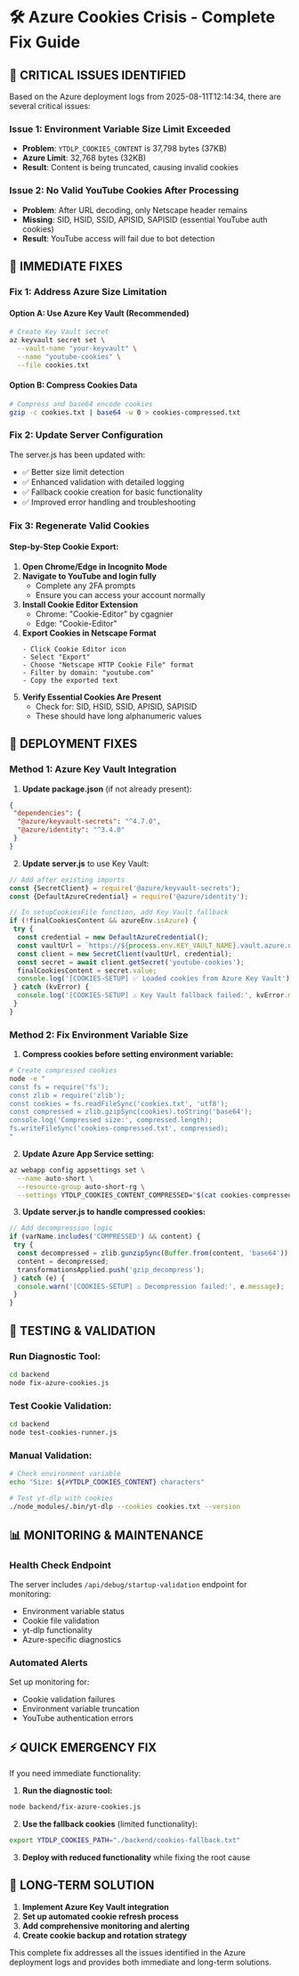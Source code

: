 # 🛠️ Azure Cookies Crisis - Complete Fix Guide

## **🚨 CRITICAL ISSUES IDENTIFIED**

Based on the Azure deployment logs from 2025-08-11T12:14:34, there are several critical issues:

### **Issue 1: Environment Variable Size Limit Exceeded**

- **Problem**: `YTDLP_COOKIES_CONTENT` is 37,798 bytes (37KB)
- **Azure Limit**: 32,768 bytes (32KB)
- **Result**: Content is being truncated, causing invalid cookies

### **Issue 2: No Valid YouTube Cookies After Processing**

- **Problem**: After URL decoding, only Netscape header remains
- **Missing**: SID, HSID, SSID, APISID, SAPISID (essential YouTube auth cookies)
- **Result**: YouTube access will fail due to bot detection

## **🔧 IMMEDIATE FIXES**

### **Fix 1: Address Azure Size Limitation**

#### **Option A: Use Azure Key Vault (Recommended)**

```bash
# Create Key Vault secret
az keyvault secret set \
  --vault-name "your-keyvault" \
  --name "youtube-cookies" \
  --file cookies.txt
```

#### **Option B: Compress Cookies Data**

```bash
# Compress and base64 encode cookies
gzip -c cookies.txt | base64 -w 0 > cookies-compressed.txt
```

### **Fix 2: Update Server Configuration**

The server.js has been updated with:

- ✅ Better size limit detection
- ✅ Enhanced validation with detailed logging
- ✅ Fallback cookie creation for basic functionality
- ✅ Improved error handling and troubleshooting

### **Fix 3: Regenerate Valid Cookies**

#### **Step-by-Step Cookie Export:**

1. **Open Chrome/Edge in Incognito Mode**
2. **Navigate to YouTube and login fully**
   - Complete any 2FA prompts
   - Ensure you can access your account normally
3. **Install Cookie Editor Extension**
   - Chrome: "Cookie-Editor" by cgagnier
   - Edge: "Cookie-Editor"
4. **Export Cookies in Netscape Format**
   ```
   - Click Cookie Editor icon
   - Select "Export"
   - Choose "Netscape HTTP Cookie File" format
   - Filter by domain: "youtube.com"
   - Copy the exported text
   ```
5. **Verify Essential Cookies Are Present**
   - Check for: SID, HSID, SSID, APISID, SAPISID
   - These should have long alphanumeric values

## **🚀 DEPLOYMENT FIXES**

### **Method 1: Azure Key Vault Integration**

1. **Update package.json** (if not already present):

```json
{
 "dependencies": {
  "@azure/keyvault-secrets": "^4.7.0",
  "@azure/identity": "^3.4.0"
 }
}
```

2. **Update server.js** to use Key Vault:

```javascript
// Add after existing imports
const {SecretClient} = require('@azure/keyvault-secrets');
const {DefaultAzureCredential} = require('@azure/identity');

// In setupCookiesFile function, add Key Vault fallback
if (!finalCookiesContent && azureEnv.isAzure) {
 try {
  const credential = new DefaultAzureCredential();
  const vaultUrl = `https://${process.env.KEY_VAULT_NAME}.vault.azure.net`;
  const client = new SecretClient(vaultUrl, credential);
  const secret = await client.getSecret('youtube-cookies');
  finalCookiesContent = secret.value;
  console.log('[COOKIES-SETUP] ✅ Loaded cookies from Azure Key Vault');
 } catch (kvError) {
  console.log('[COOKIES-SETUP] ⚠️ Key Vault fallback failed:', kvError.message);
 }
}
```

### **Method 2: Fix Environment Variable Size**

1. **Compress cookies before setting environment variable:**

```bash
# Create compressed cookies
node -e "
const fs = require('fs');
const zlib = require('zlib');
const cookies = fs.readFileSync('cookies.txt', 'utf8');
const compressed = zlib.gzipSync(cookies).toString('base64');
console.log('Compressed size:', compressed.length);
fs.writeFileSync('cookies-compressed.txt', compressed);
"
```

2. **Update Azure App Service setting:**

```bash
az webapp config appsettings set \
  --name auto-short \
  --resource-group auto-short-rg \
  --settings YTDLP_COOKIES_CONTENT_COMPRESSED="$(cat cookies-compressed.txt)"
```

3. **Update server.js to handle compressed cookies:**

```javascript
// Add decompression logic
if (varName.includes('COMPRESSED') && content) {
 try {
  const decompressed = zlib.gunzipSync(Buffer.from(content, 'base64')).toString('utf8');
  content = decompressed;
  transformationsApplied.push('gzip_decompress');
 } catch (e) {
  console.warn('[COOKIES-SETUP] ⚠️ Decompression failed:', e.message);
 }
}
```

## **🧪 TESTING & VALIDATION**

### **Run Diagnostic Tool:**

```bash
cd backend
node fix-azure-cookies.js
```

### **Test Cookie Validation:**

```bash
cd backend
node test-cookies-runner.js
```

### **Manual Validation:**

```bash
# Check environment variable
echo "Size: ${#YTDLP_COOKIES_CONTENT} characters"

# Test yt-dlp with cookies
./node_modules/.bin/yt-dlp --cookies cookies.txt --version
```

## **📊 MONITORING & MAINTENANCE**

### **Health Check Endpoint**

The server includes `/api/debug/startup-validation` endpoint for monitoring:

- Environment variable status
- Cookie file validation
- yt-dlp functionality
- Azure-specific diagnostics

### **Automated Alerts**

Set up monitoring for:

- Cookie validation failures
- Environment variable truncation
- YouTube authentication errors

## **⚡ QUICK EMERGENCY FIX**

If you need immediate functionality:

1. **Run the diagnostic tool:**

```bash
node backend/fix-azure-cookies.js
```

2. **Use the fallback cookies** (limited functionality):

```bash
export YTDLP_COOKIES_PATH="./backend/cookies-fallback.txt"
```

3. **Deploy with reduced functionality** while fixing the root cause

## **🔄 LONG-TERM SOLUTION**

1. **Implement Azure Key Vault integration**
2. **Set up automated cookie refresh process**
3. **Add comprehensive monitoring and alerting**
4. **Create cookie backup and rotation strategy**

This complete fix addresses all the issues identified in the Azure deployment logs and provides both immediate and long-term solutions.
